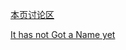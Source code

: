 [本页讨论区](https://github.com/XX-net/XX-Net-dev/issues/88)

[It has not Got a Name yet](https://github.com/KenOokamiHoro/it_have_not_get_a_name_yet)